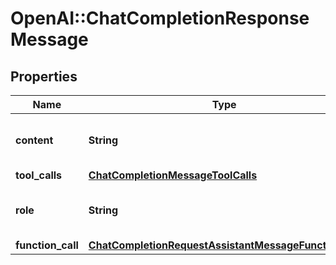# OpenAI::ChatCompletionResponseMessage

## Properties
Name | Type | Description | Notes
------------ | ------------- | ------------- | -------------
**content** | **String** | The contents of the message. | 
**tool_calls** | [**ChatCompletionMessageToolCalls**](ChatCompletionMessageToolCalls.md) |  | [optional] 
**role** | **String** | The role of the author of this message. | 
**function_call** | [**ChatCompletionRequestAssistantMessageFunctionCall**](ChatCompletionRequestAssistantMessageFunctionCall.md) |  | [optional] 

